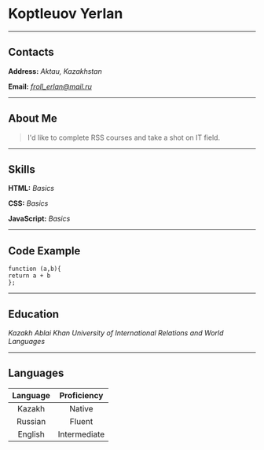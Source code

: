 # **Koptleuov Yerlan**

---

## Contacts

**Address:** _Aktau, Kazakhstan_

**Email:** [_froll_erlan@mail.ru_](mailto:froll_erlan@mail.ru)

---

## About Me

> I'd like to complete RSS courses and take a shot on IT field.

---

## Skills

**HTML:** _Basics_

**CSS:** _Basics_

**JavaScript:** _Basics_

---

## Code Example

```
function (a,b){
return a + b
};
```

---

## Education

_Kazakh Ablai Khan University of International Relations and World Languages_

---

## Languages

| Language | Proficiency  |
| :------: | :----------: |
|  Kazakh  |    Native    |
| Russian  |    Fluent    |
| English  | Intermediate |

